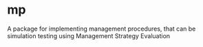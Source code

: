 # mp
A package for implementing management procedures, that can be simulation testing using Management Strategy Evaluation
